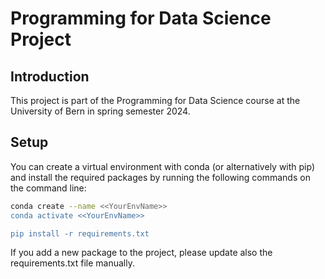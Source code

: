 # Programming for Data Science Project

## Introduction
This project is part of the Programming for Data Science course at the University of Bern in spring semester 2024.

## Setup
You can create a virtual environment with conda (or alternatively with pip) and install the required packages 
by running the following commands on the command line:
```bash
conda create --name <<YourEnvName>>
conda activate <<YourEnvName>>

pip install -r requirements.txt
```

If you add a new package to the project, please update also the requirements.txt file manually.
